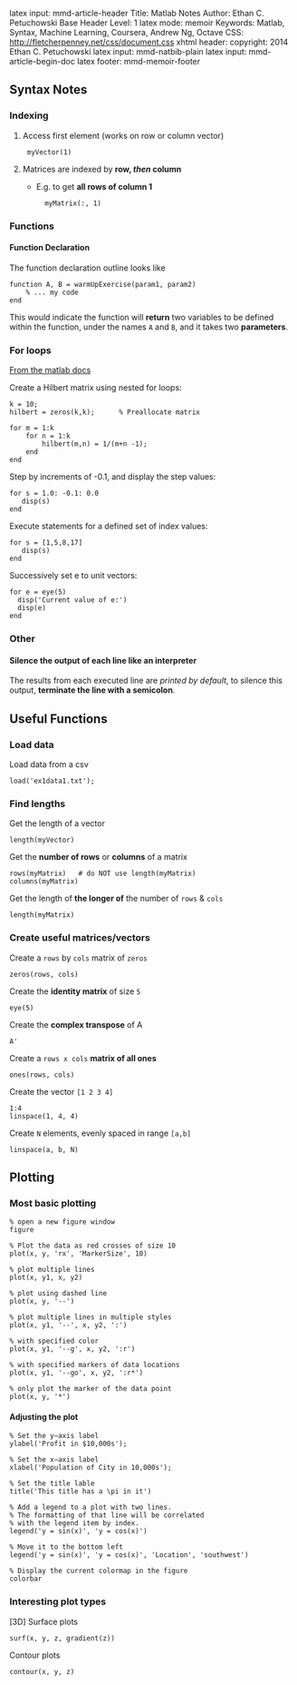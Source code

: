 latex input:		mmd-article-header
Title:		Matlab Notes
Author:		Ethan C. Petuchowski
Base Header Level:		1
latex mode:		memoir
Keywords:		Matlab, Syntax, Machine Learning, Coursera, Andrew Ng, Octave
CSS:		http://fletcherpenney.net/css/document.css
xhtml header:		<script type="text/javascript" src="http://cdn.mathjax.org/mathjax/latest/MathJax.js?config=TeX-AMS-MML_HTMLorMML">
</script>
copyright:			2014 Ethan C. Petuchowski
latex input:		mmd-natbib-plain
latex input:		mmd-article-begin-doc
latex footer:		mmd-memoir-footer

## Syntax Notes

### Indexing

1. Access first element (works on row or column vector)
        
        myVector(1)
        
2. Matrices are indexed by **row, *then* column**
    * E.g. to get **all rows of column 1**
    
            myMatrix(:, 1)

### Functions

#### Function Declaration

The function declaration outline looks like

    function A, B = warmUpExercise(param1, param2)
        % ... my code
    end

This would indicate the function will **return** two variables to be defined within the function, under the names `A` and `B`, and it takes two **parameters**.
### For loops

[From the matlab docs](http://www.mathworks.com/help/matlab/ref/for.html)

Create a Hilbert matrix using nested for loops:

    k = 10;
    hilbert = zeros(k,k);      % Preallocate matrix
    
    for m = 1:k
        for n = 1:k
            hilbert(m,n) = 1/(m+n -1);
        end
    end
     
Step by increments of -0.1, and display the step values:

    for s = 1.0: -0.1: 0.0
       disp(s)
    end
 
Execute statements for a defined set of index values:

    for s = [1,5,8,17]
       disp(s)
    end
 
Successively set e to unit vectors:

    for e = eye(5)
      disp('Current value of e:')
      disp(e)
    end

### Other
#### Silence the output of each line like an interpreter

The results from each executed line are *printed by default*, to silence this output, **terminate the line with a semicolon**.

## Useful Functions

### Load data
Load data from a csv

    load('ex1data1.txt');

### Find lengths
Get the length of a vector

    length(myVector)
    
Get the **number of rows** or **columns** of a matrix

    rows(myMatrix)   # do NOT use length(myMatrix)
    columns(myMatrix)
    
Get the length of **the longer of** the number of `rows` & `cols`

    length(myMatrix)

### Create useful matrices/vectors
Create a `rows` by `cols` matrix of `zeros`

    zeros(rows, cols)

Create the **identity matrix** of size `5`

	eye(5)

Create the **complex transpose** of A

    A'

Create a `rows x cols` **matrix of all ones**

	ones(rows, cols)

Create the vector `[1 2 3 4]`

	1:4
	linspace(1, 4, 4)

Create `N` elements, evenly spaced in range `[a,b]`

	linspace(a, b, N)

## Plotting

### Most basic plotting

    % open a new figure window
    figure
    
    % Plot the data as red crosses of size 10
    plot(x, y, 'rx', 'MarkerSize', 10)
    
    % plot multiple lines
    plot(x, y1, x, y2)
    
    % plot using dashed line
    plot(x, y, '--')
    
    % plot multiple lines in multiple styles
    plot(x, y1, '--', x, y2, ':')

    % with specified color
    plot(x, y1, '--g', x, y2, ':r')
    
    % with specified markers of data locations
    plot(x, y1, '--go', x, y2, ':r*')
    
    % only plot the marker of the data point
    plot(x, y, '*')
    
#### Adjusting the plot

    % Set the y−axis label
    ylabel('Profit in $10,000s');
    
    % Set the x−axis label
    xlabel('Population of City in 10,000s');
    
    % Set the title lable
    title('This title has a \pi in it')
    
    % Add a legend to a plot with two lines.
    % The formatting of that line will be correlated
    % with the legend item by index.
    legend('y = sin(x)', 'y = cos(x)')
    
    % Move it to the bottom left
    legend('y = sin(x)', 'y = cos(x)', 'Location', 'southwest')
        
    % Display the current colormap in the figure
    colorbar

### Interesting plot types

[3D] Surface plots

	surf(x, y, z, gradient(z))
	
Contour plots

	contour(x, y, z)